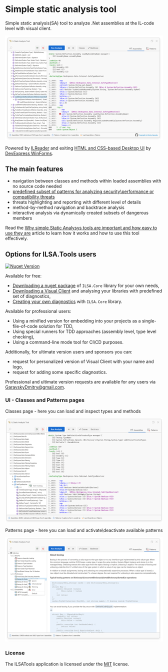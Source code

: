 # Simple static analysis tool

Simple static analysis(SA) tool to analyze .Net assemblies at the IL-code level with visual client.

![BackTrace](/IMGS/BackTrace.png)

Powered by [ILReader](https://github.com/DmitryGaravsky/ILReader) and exiting [HTML and CSS-based Desktop UI](https://docs.devexpress.com/WindowsForms/403397/common-features/html-css-based-desktop-ui) by [DevExpress WinForms](https://www.devexpress.com/products/net/controls/winforms/).

## The main features

- navigation between classes and methods within loaded assemblies with no source code needed
- [predefined subset of patterns for analyzing security\performance or compatibility threats](/Docs/Index.md)
- threats highlighting and reporting with different level of details
- method-by-method navigation and backtrace analysis
- interactive analysis via dynamically created subsets of dangerous members

Read the [Why simple Static Analysys tools are important and how easy to use they are](/Articles/01-Simple-Static-Analysis.md) article to learn
how it works and how to use this tool effectively.

## Options for ILSA.Tools users

<a href="https://www.nuget.org/packages/ILSA.Core/"><img alt="Nuget Version" src="https://img.shields.io/nuget/v/ILSA.Core.svg" data-canonical-src="https://img.shields.io/nuget/v/ILSA.Core.svg" style="max-width:100%;" /></a>

Available for free:

- [Downloading a nuget package](https://www.nuget.org/packages/ILSA.Core/) of `ILSA.Core` library for your own needs,
- [Downloading a Visual Client](https://github.com/DmitryGaravsky/ILSATools/releases/tag/EAP) and analysing your libraries with predefined set of diagnostics,
- [Creating your own diagnostics](https://github.com/DmitryGaravsky/ILSATools/tree/main/ILSA.Core) with `ILSA.Core` library.

Available for professional users:

- Using a minified version for embedding into your projects as a single-file-of-code solution for TDD,
- Using special runners for TDD approaches (assembly level, type level checking),
- Using a command-line mode tool for CI\CD purposes.

Additionally, for ultimate version users and sponsors you can:
- request for personalized version of Visual Client with your name and logo,
- request for adding some specific diagnostics.

Professional and ultimate version requests are available for any users via GaravskyDmitry@gmail.com.


### UI - Classes and Patterns pages

Classes page - here you can load and inspect types and methods

![Classes](/IMGS/Classes.png)

Patterns page - here you can load and activate\deactivate available patterns

![Patterns](/IMGS/Patterns.png)

### License

The ILSATools application is licensed under the [MIT](https://github.com/DmitryGaravsky/ILSATools/blob/master/LICENSE.TXT) license.

